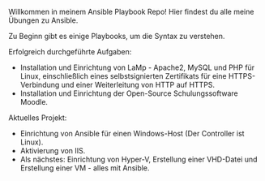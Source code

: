 Willkommen in meinem Ansible Playbook Repo! Hier findest du alle meine Übungen zu Ansible.

Zu Beginn gibt es einige Playbooks, um die Syntax zu verstehen.

Erfolgreich durchgeführte Aufgaben:
- Installation und Einrichtung von LaMp - Apache2, MySQL und PHP für Linux, einschließlich eines selbstsignierten Zertifikats für eine HTTPS-Verbindung und einer Weiterleitung von HTTP auf HTTPS.
- Installation und Einrichtung der Open-Source Schulungssoftware Moodle.

Aktuelles Projekt:
- Einrichtung von Ansible für einen Windows-Host (Der Controller ist Linux).
- Aktivierung von IIS.
- Als nächstes: Einrichtung von Hyper-V, Erstellung einer VHD-Datei und Erstellung einer VM - alles mit Ansible.
